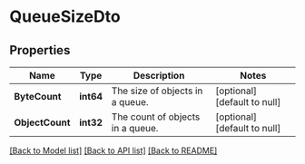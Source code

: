 # QueueSizeDto

## Properties
Name | Type | Description | Notes
------------ | ------------- | ------------- | -------------
**ByteCount** | **int64** | The size of objects in a queue. | [optional] [default to null]
**ObjectCount** | **int32** | The count of objects in a queue. | [optional] [default to null]

[[Back to Model list]](../README.md#documentation-for-models) [[Back to API list]](../README.md#documentation-for-api-endpoints) [[Back to README]](../README.md)


